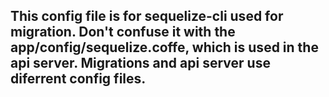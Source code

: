 This config file is for sequelize-cli used for migration. Don't confuse it with the app/config/sequelize.coffe, which is used in the api server. Migrations and api server use diferrent config files.
------------------------
